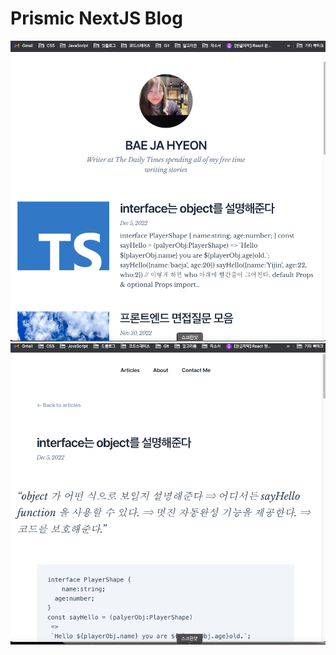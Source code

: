 
# Prismic NextJS Blog
<img src="./12.png" alt="Screenshots of the site seen on deskop and mobile browsers" />

<img src="./123.png" alt="Screenshots of the site seen on deskop and mobile browsers" />
